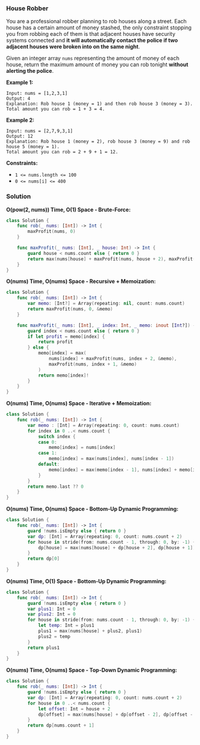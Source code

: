 
### House Robber

You are a professional robber planning to rob houses along a street. Each house has a certain amount of money stashed, the only constraint stopping you from robbing each of them is that adjacent houses have security systems connected and __it will automatically contact the police if two adjacent houses were broken into on the same night__.

Given an integer array `nums` representing the amount of money of each house, return the maximum amount of money you can rob tonight __without alerting the police__.

__Example 1:__
```
Input: nums = [1,2,3,1]
Output: 4
Explanation: Rob house 1 (money = 1) and then rob house 3 (money = 3).
Total amount you can rob = 1 + 3 = 4.
```
__Example 2:__
```
Input: nums = [2,7,9,3,1]
Output: 12
Explanation: Rob house 1 (money = 2), rob house 3 (money = 9) and rob house 5 (money = 1).
Total amount you can rob = 2 + 9 + 1 = 12.
```

__Constraints:__
* `1 <= nums.length <= 100`
* `0 <= nums[i] <= 400`

### Solution
__O(pow(2, nums)) Time, O(1) Space - Brute-Force:__
```Swift
class Solution {
    func rob(_ nums: [Int]) -> Int {
        maxProfit(nums, 0)
    }

    func maxProfit(_ nums: [Int], _ house: Int) -> Int {
        guard house < nums.count else { return 0 }
        return max(nums[house] + maxProfit(nums, house + 2), maxProfit(nums, house + 1))
    }
}
```
__O(nums) Time, O(nums) Space - Recursive + Memoization:__
```Swift
class Solution {
    func rob(_ nums: [Int]) -> Int {
        var memo: [Int?] = Array(repeating: nil, count: nums.count)
        return maxProfit(nums, 0, &memo)
    }

    func maxProfit(_ nums: [Int], _ index: Int, _ memo: inout [Int?]) -> Int {
        guard index < nums.count else { return 0 }
        if let profit = memo[index] {
            return profit
        } else {
            memo[index] = max(
                nums[index] + maxProfit(nums, index + 2, &memo), 
                maxProfit(nums, index + 1, &memo)
            )
            return memo[index]!
        }
    }
}
```
__O(nums) Time, O(nums) Space - Iterative + Memoization:__
```Swift
class Solution {
    func rob(_ nums: [Int]) -> Int {
        var memo : [Int] = Array(repeating: 0, count: nums.count)
        for index in 0 ..< nums.count {
            switch index {
            case 0:
                memo[index] = nums[index]
            case 1:
                memo[index] = max(nums[index], nums[index - 1])
            default:
                memo[index] = max(memo[index - 1], nums[index] + memo[index - 2])
            }
        }
        return memo.last ?? 0
    }
}
```
__O(nums) Time, O(nums) Space - Bottom-Up Dynamic Programming:__
```Swift
class Solution {
    func rob(_ nums: [Int]) -> Int {
        guard !nums.isEmpty else { return 0 }
        var dp: [Int] = Array(repeating: 0, count: nums.count + 2)
        for house in stride(from: nums.count - 1, through: 0, by: -1) {
            dp[house] = max(nums[house] + dp[house + 2], dp[house + 1])
        }
        return dp[0]
    }
}
```
__O(nums) Time, O(1) Space - Bottom-Up Dynamic Programming:__
```Swift
class Solution {
    func rob(_ nums: [Int]) -> Int {
        guard !nums.isEmpty else { return 0 }
        var plus1: Int = 0
        var plus2: Int = 0
        for house in stride(from: nums.count - 1, through: 0, by: -1) {
            let temp: Int = plus1
            plus1 = max(nums[house] + plus2, plus1)
            plus2 = temp
        }
        return plus1
    }
}
```
__O(nums) Time, O(nums) Space - Top-Down Dynamic Programming:__
```Swift
class Solution {
    func rob(_ nums: [Int]) -> Int {
        guard !nums.isEmpty else { return 0 }
        var dp: [Int] = Array(repeating: 0, count: nums.count + 2)
        for house in 0 ..< nums.count {
            let offset: Int = house + 2
            dp[offset] = max(nums[house] + dp[offset - 2], dp[offset - 1])
        }
        return dp[nums.count + 1]
    }
}
```
```